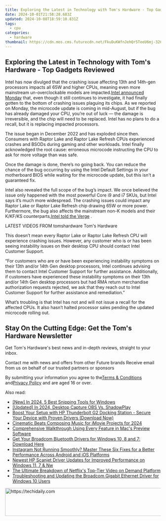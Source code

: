 ```yaml
---
title: Exploring the Latest in Technology with Tom's Hardware - Top Gadgets Reviewed!
date: 2024-10-01T21:58:28.683Z
updated: 2024-10-08T18:59:10.831Z
tags:
  - cpu
categories:
  - hardware
thumbnail: https://cdn.mos.cms.futurecdn.net/FkuDuKWfnJehQr5TeeU6mj-320-80.png
---
```


## Exploring the Latest in Technology with Tom's Hardware - Top Gadgets Reviewed

Intel has now divulged that the crashing issue affecting 13th and 14th-gen processors impacts all 65W and higher CPUs, meaning even more mainstream un-overclockable models are impacted.[Intel announced Monday](https://www.tomshardware.com/pc-components/cpus/intel-finally-announces-a-solution-for-cpu-crashing-errors-claims-elevated-voltages-are-the-root-cause-fix-coming-by-mid-august) that, even though it still continues to investigate, it had finally gotten to the bottom of crashing issues plaguing its chips. As we reported on Monday, the microcode update is coming in mid-August, but if the bug has already damaged your CPU, you’re out of luck — the damage is irreversible, and the chip will need to be replaced. Intel has no plans to do a recall, but it is replacing impacted processors.

 The issue began in December 2022 and has exploded since then. Consumers with Raptor Lake and Raptor Lake Refresh CPUs experienced crashes and BSODs during gaming and other workloads. Intel finally acknowledged the root cause: erroneous microcode instructing the CPU to ask for more voltage than was safe.

 Once the damage is done, there’s no going back. You can reduce the chance of the bug occurring by using the Intel Default Settings in your motherboard BIOS while waiting for the microcode update, but this isn't a guaranteed fix.

 Intel also revealed the full scope of the bug’s impact. We once believed the issue only happened with the most powerful Core i9 and i7 SKUs, but Intel says it’s much more widespread. The crashing issues could impact any Raptor Lake or Raptor Lake Refresh chip drawing 65W or more power. Furthermore, the bug also affects the mainstream non-K models and their K/KF/KS counterparts,[Intel told the Verge](https://www.theverge.com/2024/7/26/24206529/intel-13th-14th-gen-crashing-instability-cpu-voltage-q-a) .

 LATEST VIDEOS FROM tomshardware Tom's Hardware

 This doesn’t mean every Raptor Lake or Raptor Lake Refresh CPU will experience crashing issues. However, any customer who is or has been seeing instability issues on their desktop CPU should contact Intel Customer Support.

 “For customers who are or have been experiencing instability symptoms on their 13th and/or 14th Gen desktop processors, Intel continues advising them to contact Intel Customer Support for further assistance. Additionally, if customers have experienced these instability symptoms on their 13th and/or 14th Gen desktop processors but had RMA return merchandise authorization requests rejected, we ask that they reach out to Intel Customer Support for further assistance and remediation.”

 What’s troubling is that Intel has not and will not issue a recall for the affected CPUs. It also hasn’t halted processor sales pending the updated microcode rolling out.

## Stay On the Cutting Edge: Get the Tom's Hardware Newsletter

 Get Tom's Hardware's best news and in-depth reviews, straight to your inbox.

 Contact me with news and offers from other Future brands  Receive email from us on behalf of our trusted partners or sponsors

 By submitting your information you agree to the[Terms & Conditions](https://futureplc.com/terms-conditions/) and[Privacy Policy](https://futureplc.com/privacy-policy/) and are aged 16 or over.

<ins class="adsbygoogle"
     style="display:block"
     data-ad-format="autorelaxed"
     data-ad-client="ca-pub-7571918770474297"
     data-ad-slot="1223367746"></ins>

<ins class="adsbygoogle"
     style="display:block"
     data-ad-client="ca-pub-7571918770474297"
     data-ad-slot="8358498916"
     data-ad-format="auto"
     data-full-width-responsive="true"></ins>

<span class="atpl-alsoreadstyle">Also read:</span>
<div><ul>
<li><a href="https://video-capture.techidaily.com/new-in-2024-5-best-snipping-tools-for-windows/"><u>[New] In 2024, 5 Best Snipping Tools for Windows</u></a></li>
<li><a href="https://screen-video-capture.techidaily.com/updated-in-2024-desktop-capture-obs-vs-shadowplay/"><u>[Updated] In 2024, Desktop Capture OBS Vs. ShadowPlay</u></a></li>
<li><a href="https://hardware-updates.techidaily.com/boost-your-setup-with-hp-thunderbolt-g2-docking-station-secure-your-device-with-proven-drivers-download-now/"><u>Boost Your Setup with HP Thunderbolt G2 Docking Station - Secure Your Device with Proven Drivers (Download Now)</u></a></li>
<li><a href="https://extra-resources.techidaily.com/cinematic-beats-composing-music-for-imovie-projects-for-2024/"><u>Cinematic Beats Composing Music for iMovie Projects for 2024</u></a></li>
<li><a href="https://extra-lessons.techidaily.com/comprehensive-walkthrough-using-every-feature-in-macs-preview-software/"><u>Comprehensive Walkthrough Using Every Feature in Mac's Preview Software</u></a></li>
<li><a href="https://hardware-updates.techidaily.com/get-your-broadcom-bluetooth-drivers-for-windows-10-8-and-7-download-here/"><u>Get Your Broadcom Bluetooth Drivers for Windows 10, 8 and 7: Download Here</u></a></li>
<li><a href="https://fox-that.techidaily.com/instagram-not-running-smoothly-master-these-six-fixes-for-a-better-performance-across-android-and-ios-platforms/"><u>Instagram Not Running Smoothly? Master These Six Fixes for a Better Performance Across Android and iOS Platforms</u></a></li>
<li><a href="https://hardware-updates.techidaily.com/newest-hp-scanjet-driver-updates-for-improved-performance-on-windows-11-7-and-nw/"><u>Newest HP Scanjet Driver Updates for Improved Performance on Windows 11, 7 & Nw</u></a></li>
<li><a href="https://tech-recovery.techidaily.com/the-ultimate-breakdown-of-netflixs-top-tier-video-on-demand-platform/"><u>The Ultimate Breakdown of Netflix's Top-Tier Video on Demand Platform</u></a></li>
<li><a href="https://hardware-updates.techidaily.com/troubleshooting-and-updating-the-broadcom-gigabit-ethernet-driver-for-windows-10-users/"><u>Troubleshooting and Updating the Broadcom Gigabit Ethernet Driver for Windows 10 Users</u></a></li>
</ul></div>

<!-- affiliate ads begin -->
<a href="https://appsumo.8odi.net/c/5597632/2151893/7443" target="_top" id="2151893">
  <img src="//a.impactradius-go.com/display-ad/7443-2151893" border="0" alt="https://techidaily.com" width="728" height="90"/>
</a>
<img height="0" width="0" src="https://appsumo.8odi.net/i/5597632/2151893/7443" style="position:absolute;visibility:hidden;" border="0" />
<!-- affiliate ads end -->

